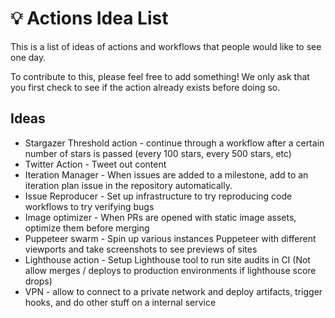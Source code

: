 # 💡 Actions Idea List

This is a list of ideas of actions and workflows that people would like to see one day.

To contribute to this, please feel free to add something! We only ask that you first check to see if the action already exists before doing so.

## Ideas

- Stargazer Threshold action - continue through a workflow after a certain number of stars is passed (every 100 stars, every 500 stars, etc)
- Twitter Action - Tweet out content
- Iteration Manager - When issues are added to a milestone, add to an iteration plan issue in the repository automatically.
- Issue Reproducer - Set up infrastructure to try reproducing code workflows to try verifying bugs
- Image optimizer - When PRs are opened with static image assets, optimize them before merging
- Puppeteer swarm - Spin up various instances Puppeteer with different viewports and take screenshots to see previews of sites
- Lighthouse action - Setup Lighthouse tool to run site audits in CI (Not allow merges / deploys to production environments if lighthouse score drops)
- VPN - allow to connect to a private network and deploy artifacts, trigger hooks, and do other stuff on a internal service
